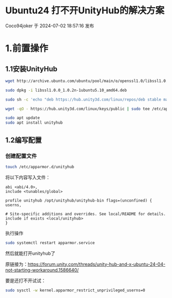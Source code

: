 # Ubuntu24 打不开UnityHub的解决方案

Coco94joker 于 2024-07-02 18:57:16 发布

# 1.前置操作
## 1.1安装UnityHub
```sh
wget http://archive.ubuntu.com/ubuntu/pool/main/o/openssl1.0/libssl1.0.0_1.0.2n-1ubuntu5.13_amd64.deb

sudo dpkg -i libssl1.0.0_1.0.2n-1ubuntu5.10_amd64.deb

sudo sh -c 'echo "deb https://hub.unity3d.com/linux/repos/deb stable main" > /etc/apt/sources.list.d/unityhub.list'

wget -qO - https://hub.unity3d.com/linux/keys/public | sudo tee /etc/apt/trusted.gpg.d/unityhub.asc

sudo apt update
sudo apt install unityhub
```

## 1.2编写配置
### 创建配置文件
```sh
touch /etc/apparmor.d/unityhub
```

将以下内容写入文件：
```
abi <abi/4.0>,
include <tunables/global>

profile unityhub /opt/unityhub/unityhub-bin flags=(unconfined) {
userns,

# Site-specific additions and overrides. See local/README for details.
include if exists <local/unityhub>
}
```

执行操作
```sh
sudo systemctl restart apparmor.service
```

然后就能打开unityhub了

原链接为：https://forum.unity.com/threads/unity-hub-and-x-ubuntu-24-04-not-starting-workaround.1586640/

要是还打不开试试：

```sh
sudo sysctl -w kernel.apparmor_restrict_unprivileged_userns=0
```